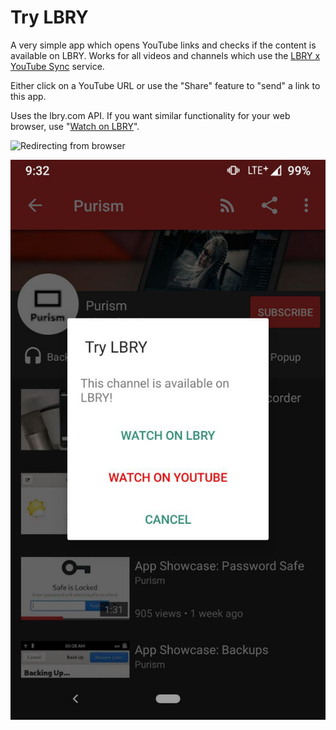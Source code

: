 # Try LBRY

A very simple app which opens YouTube links and checks if the content is available on LBRY. Works for all videos and channels which use the [LBRY x YouTube Sync](https://lbry.com/youtube) service.

Either click on a YouTube URL or use the "Share" feature to "send" a link to this app.

Uses the lbry.com API. If you want similar functionality for your web browser, use "[Watch on LBRY](https://github.com/LBRYFoundation/Watch-on-LBRY)".

![Redirecting from browser](fastlane/metadata/android/en-US/phoneScreenshots/01-youtube)

![Redirecting from NewPipe](fastlane/metadata/android/en-US/phoneScreenshots/02-newpipe)
